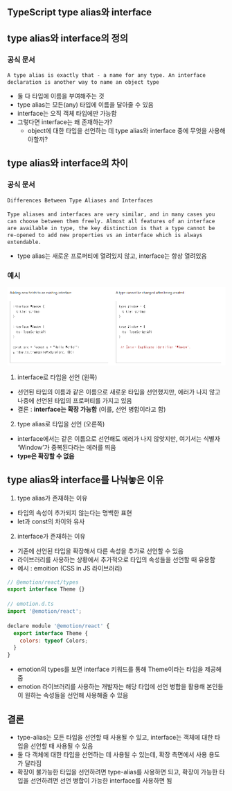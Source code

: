 ## TypeScript type alias와 interface

## type alias와 interface의 정의

### 공식 문서

```
A type alias is exactly that - a name for any type. An interface declaration is another way to name an object type
```

- 둘 다 타입에 이름을 부여해주는 것
- type alias는 모든(any) 타입에 이름을 달아줄 수 있음
- interface는 오직 객체 타입에만 가능함
- 그렇다면 interface는 왜 존재하는가?
  - object에 대한 타입을 선언하는 데 type alias와 interface 중에 무엇을 사용해아할까?

## type alias와 interface의 차이

### 공식 문서

```
Differences Between Type Aliases and Interfaces

Type aliases and interfaces are very similar, and in many cases you can choose between them freely. Almost all features of an interface are available in type, the key distinction is that a type cannot be re-opened to add new properties vs an interface which is always extendable.
```

- type alias는 새로운 프로퍼티에 열려있지 않고, interface는 항상 열려있음

### 예시

![type_interface](../../_image/type_interface.png)

1. interface로 타입을 선언 (왼쪽)

- 선언된 타입의 이름과 같은 이름으로 새로운 타입을 선언했지만, 에러가 나지 않고 나중에 선언된 타입의 프로퍼티를 가지고 있음
- 결론 : **interface는 확장 가능함** (이를, 선언 병합이라고 함)

2. type alias로 타입을 선언 (오른쪽)

- interface에서는 같은 이름으로 선언해도 에러가 나지 않앗지만, 여기서는 식별자 ‘Window’가 중복된다라는 에러를 띄움
- **type은 확장할 수 없음**

## type alias와 interface를 나눠놓은 이유

1. type alias가 존재하는 이유

- 타입의 속성이 추가되지 않는다는 명백한 표현
- let과 const의 차이와 유사

2. interface가 존재하는 이유

- 기존에 선언된 타입을 확장해서 다른 속성을 추가로 선언할 수 있음
- 라이브러리를 사용하는 상황에서 추가적으로 타입의 속성들을 선언할 때 유용함
- 예시 : emoition (CSS in JS 라이브러리)

```js
// @emotion/react/types
export interface Theme {}

// emotion.d.ts
import '@emotion/react';

declare module '@emotion/react' {
  export interface Theme {
    colors: typeof Colors;
  }
}
```

- emotion의 types를 보면 interface 키워드를 통해 Theme이라는 타입을 제공해줌
- emotion 라이브러리를 사용하는 개발자는 해당 타입에 선언 병합을 활용해 본인들이 원하는 속성들을 선언해 사용해줄 수 있음

## 결론

- type-alias는 모든 타입을 선언할 때 사용될 수 있고, interface는 객체에 대한 타입을 선언할 때 사용될 수 있음
- 둘 다 객체에 대한 타입을 선언하는 데 사용될 수 있는데, 확장 측면에서 사용 용도가 달라짐
- 확장이 불가능한 타입을 선언하려면 type-alias를 사용하면 되고, 확장이 가능한 타입을 선언하려면 선언 병합이 가능한 interface를 사용하면 됨
